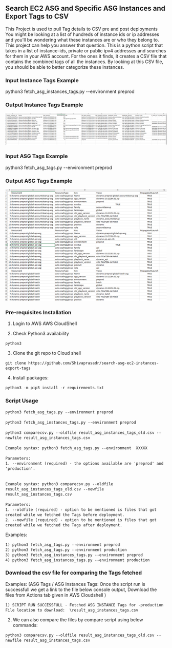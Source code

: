 ## Search EC2 ASG  and Specific ASG Instances and Export Tags to CSV

This Project is used to pull Tag details to CSV pre and post deployments You might be looking at a list of hundreds of instance ids or ip addresses and you'll be wondering what these instances are or who they belong to.  This project can help you answer that question.  This is a python script that takes in a list of instance-ids, private or public ipv4 addresses and searches for them in your AWS account.  For the ones it finds, it creates a CSV file that contains the combined tags of all the instances.  By looking at this CSV file, you should be able to better categorize these instances.

### Input Instance Tags Example

python3 fetch_asg_instances_tags.py --environment preprod

### Output Instance Tags Example

![Example Input](images/output_asg_instances_tags.PNG?raw=true "Title")

### Input ASG Tags Example

python3 fetch_asg_tags.py --environment preprod

### Output ASG Tags Example

![Example Input](images/output_asg_tags.PNG?raw=true "Title")


### Pre-requisites Installation
1. Login to AWS AWS CloudShell

2. Check Python3 availability

  ```
  python3 
  ```
3. Clone the git repo to Cloud shell
  ```
  git clone https://github.com/Shivaprasadr/search-asg-ec2-instances-export-tags
  ```

4. Install packages:
  ```
  python3 -m pip3 install -r requirements.txt
  ```

### Script Usage
```
python3 fetch_asg_tags.py --environment preprod

python3 fetch_asg_instances_tags.py --environment preprod

python3 comparecsv.py --oldfile result_asg_instances_tags_old.csv --newfile result_asg_instances_tags.csv

Example syntax: python3 fetch_asg_tags.py --environment  XXXXX

Parameters:
1. --environment (required) - the options available are 'preprod' and 'production'.


Example syntax: python3 comparecsv.py --oldfile result_asg_instances_tags_old.csv --newfile result_asg_instances_tags.csv

Parameters:
1. --oldfile (required) - option to be mentioned is files that got created while we fetched the Tags before deployment.
2. --newfile (required) - option to be mentioned is files that got created while we fetched the Tags after deployment.

```

Examples:
```
1) python3 fetch_asg_tags.py --environment preprod
2) python3 fetch_asg_tags.py --environment production
3) python3 fetch_asg_instances_tags.py --environment preprod
4) python3 fetch_asg_instances_tags.py --environment production
```


### Download the csv file for comparing the Tags fetched

Examples:
(ASG Tags / ASG Instances Tags: Once the script run is successfull we get a link to the file below console output, Download the files from Actions tab given in AWS Cloudshell )
```
1) SCRIPT RUN SUCCESSFULL - Fetched ASG INSTANCE Tags for -production
File location to download:  \result_asg_instances_tags.csv
```
2) We can also compare the files by compare script using below commands:
```
python3 comparecsv.py --oldfile result_asg_instances_tags_old.csv --newfile result_asg_instances_tags.csv
```


